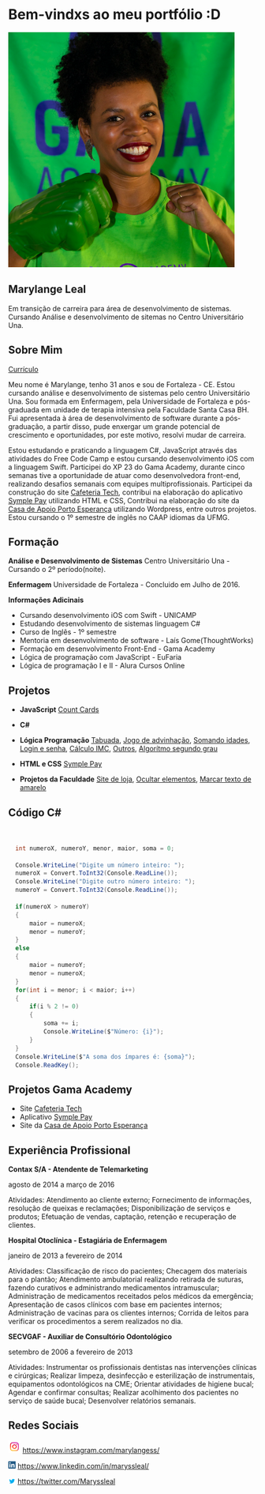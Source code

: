 # Bem-vindxs ao meu portfólio :D

![Minha foto](foto2.jpg)

## Marylange Leal

Em transição de carreira para área de desenvolvimento de sistemas. Cursando Análise e desenvolvimento de sitemas no Centro Universitário Una.

## Sobre Mim

[Currículo](https://drive.google.com/open?id=1VkCpCRC4dX18cCbztf3SnVA4GMGmtnmJzFPQT64SnAQ)

Meu nome é Marylange, tenho 31 anos e sou de Fortaleza - CE. Estou cursando análise e desenvolvimento de sistemas pelo centro Universitário Una. Sou formada em Enfermagem, pela Universidade de Fortaleza e pós-graduada em unidade de terapia intensiva pela Faculdade Santa Casa BH. Fui apresentada à área de desenvolvimento de software durante a pós-graduação, a partir disso, pude enxergar um grande potencial de crescimento e oportunidades, por este motivo, resolvi mudar de carreira.

Estou estudando e praticando a linguagem C#, JavaScript através das atividades do Free Code Camp e estou cursando desenvolvimento iOS com a linguagem Swift. Participei do XP 23 do Gama Academy, durante cinco semanas tive a oportunidade de atuar como desenvolvedora front-end, realizando desafios semanais com equipes multiprofissionais. Participei da construção do site [Cafeteria Tech](https://www.cafeteriatech.com.br), contribui na elaboração do aplicativo [Symple Pay](https://github.com/marylange/symplepay) utilizando HTML e CSS, Contribui na elaboração do site da [Casa de Apoio Porto Esperança](https://casaportoesperanca.com.br) utilizando Wordpress, entre outros projetos. Estou cursando o 1º semestre de inglês no CAAP idiomas da UFMG.

## Formação

**Análise e Desenvolvimento de Sistemas**
Centro Universitário Una - Cursando o 2º período(noite).

**Enfermagem**
Universidade de Fortaleza - Concluido em Julho de 2016.

**Informações Adicinais**

- Cursando desenvolvimento iOS com Swift - UNICAMP
- Estudando desenvolvimento de sistemas linguagem C#
- Curso de Inglês - 1º semestre
- Mentoria em desenvolvimento de software - Laís Gome(ThoughtWorks)
- Formação em desenvolvimento Front-End - Gama Academy
- Lógica de programação com JavaScript - EuFaria
- Lógica de programação I e II - Alura Cursos Online

## Projetos

- **JavaScript**
[Count Cards](https://github.com/marylange/freeCodeCamp)
- **C#**
[]()
- **Lógica Programação**
[Tabuada](https://github.com/marylange/Logica-Alura/blob/master/tabuada2.html), [Jogo de advinhação](https://github.com/marylange/Logica-Alura/blob/master/adivinha_mais.html), [Somando idades](https://github.com/marylange/Logica-Alura/blob/master/acumulando_valores_media_idadeFamiliares.html), [Login e senha](https://github.com/marylange/Logica-Alura/blob/master/loginSenha.html), [Cálculo IMC](https://github.com/marylange/Logica-Alura/blob/master/calculando_imc.html), [Outros](https://github.com/marylange/Logica-Alura), [Algorítmo segundo grau](https://github.com/marylange/Logica-programacao/blob/master/testeAlgoritmos.html)
- **HTML e CSS**
[Symple Pay](https://github.com/marylange/symplepay)

- **Projetos da Faculdade**
[Site de loja](https://github.com/marylange/Projetos-da-faculdade/tree/master/site%20loja%20bootstrap), [Ocultar elementos](https://github.com/marylange/Projetos-da-faculdade/tree/master/teste%20ocultar%20elementos), [Marcar texto de amarelo](https://github.com/marylange/Projetos-da-faculdade/tree/master/teste%20marcar%20texto)

## Código C#


```C#


  int numeroX, numeroY, menor, maior, soma = 0;

  Console.WriteLine("Digite um número inteiro: ");
  numeroX = Convert.ToInt32(Console.ReadLine());
  Console.WriteLine("Digite outro número inteiro: ");
  numeroY = Convert.ToInt32(Console.ReadLine());

  if(numeroX > numeroY)
  {
      maior = numeroX;
      menor = numeroY;
  }
  else
  {
      maior = numeroY;
      menor = numeroX;
  }
  for(int i = menor; i < maior; i++)
  {
      if(i % 2 != 0)
      {
          soma += i;
          Console.WriteLine($"Número: {i}");
      }
  }
  Console.WriteLine($"A soma dos ímpares é: {soma}");
  Console.ReadKey();
```

## Projetos Gama Academy

- Site [Cafeteria Tech](https://www.cafeteriatech.com.br)
- Aplicativo [Symple Pay](https://github.com/marylange/symplepay)
- Site da [Casa de Apoio Porto Esperança](https://casaportoesperanca.com.br)

## Experiência Profissional


**Contax S/A - Atendente de Telemarketing**

  agosto de 2014 a março de 2016
  
 Atividades: Atendimento ao cliente externo; Fornecimento de informações, resolução de queixas e reclamações; Disponibilização de serviços e produtos; Efetuação de vendas, captação, retenção e recuperação de clientes.
 
 
**Hospital Otoclínica - Estagiária de Enfermagem**

  janeiro de 2013 a fevereiro de 2014
  
Atividades: Classificação de risco do pacientes; Checagem dos materiais para o plantão; Atendimento ambulatorial realizando retirada de suturas, fazendo curativos e administrando medicamentos intramuscular; Administração de medicamentos receitados pelos médicos da emergência; Apresentação de casos clínicos com base em pacientes internos; Administração de vacinas para os clientes internos; Corrida de leitos para verificar os procedimentos a serem realizados no dia.


**SECVGAF - Auxiliar de Consultório Odontológico**
  
  setembro de 2006 a fevereiro de 2013

Atividades: Instrumentar os profissionais dentistas nas intervenções clínicas e
cirúrgicas; Realizar limpeza, desinfecção e esterilização de instrumentais, equipamentos
odontológicos na CME; Orientar atividades de higiene bucal; Agendar e confirmar consultas; Realizar acolhimento dos pacientes no serviço de saúde bucal; Desenvolver relatórios semanais.


## Redes Sociais

![Instagram](instagram.png) https://www.instagram.com/marylangess/

![Linkedin](linkedin.png) https://www.linkedin.com/in/maryssleal/

![Twitter](twitter.png) https://twitter.com/Maryssleal
 
